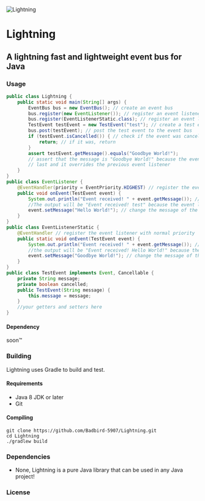![Lightning](https://user-images.githubusercontent.com/50347938/148137125-eb762961-b68e-461e-9074-b3efd6390791.png)
# Lightning
## A lightning fast and lightweight event bus for Java

### Usage

```java
public class Lightning {
    public static void main(String[] args) {
        EventBus bus = new EventBus(); // create an event bus
        bus.register(new EventListener()); // register an event listener
        bus.register(EventListenerStatic.class); // register an event listener, using the class
        TestEvent testEvent = new TestEvent("test"); // create a test event that implements the Event interface and Cancellable interface
        bus.post(testEvent); // post the test event to the event bus
        if (testEvent.isCancelled()) { // check if the event was cancelled
            return; // if it was, return
        }
        assert testEvent.getMessage().equals("Goodbye World!");
        // assert that the message is "Goodbye World!" because the event listener with the lowest priority was called 
        // last and it overrides the previous event listener
    }
}
public class EventListener {
    @EventHandler(priority = EventPriority.HIGHEST) // register the event listener with the highest priority
    public void onEvent(TestEvent event) {
        System.out.println("Event received! " + event.getMessage()); // print a message to the console
        //The output will be "Event received! test" because the event listener with the highest priority will be called first
        event.setMessage("Hello World!"); // change the message of the event
    }
}
public class EventListenerStatic {
    @EventHandler // register the event listener with normal priority
    public static void onEvent(TestEvent event) {
        System.out.println("Event received! " + event.getMessage()); // print a message to the console
        //the output will be "Event received! Hello World!" because the event listener with the highest priority was called first
        event.setMessage("Goodbye World!"); // change the message of the event
    }
}
public class TestEvent implements Event, Cancellable {
    private String message;
    private boolean cancelled;
    public TestEvent(String message) {
        this.message = message;
    }
    //your getters and setters here
}
```

#### Dependency
soon™

### Building
Lightning uses Gradle to build and test.

#### Requirements
 - Java 8 JDK or later
 - Git

#### Compiling 
```
git clone https://github.com/Badbird-5907/Lightning.git
cd Lightning
./gradlew build
```

### Dependencies
- None, Lightning is a pure Java library that can be used in any Java project!

### License
